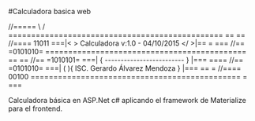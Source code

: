 #Calculadora basica web

//===== \ / =============================================== == ==
//==== 11011 ===|< > Calculadora v:1.0 - 04/10/2015 </ >|== = ===
//== =0101010= ============================================ == ==
//== =1010101= ===|    { ------------------------- }    |=== ====
//== =0101010= ===| ( ){ ISC. Gerardo Álvarez Mendoza } |=== == =
//==== 00100 ============================================== = ===

Calculadora básica en ASP.Net c# aplicando el framework de Materialize para el frontend.
